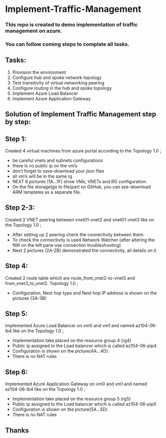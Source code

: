 # Implement-Traffic-Management
### This repo is created to demo implementation of traffic management on azure.
### You can follow coming steps to complate all tasks.

## Tasks: 
1.	Provision the environment
2.	Configure hub and spoke network topology
3.	Test transitivity of virtual networking peering
4.	Configure routing in the hub and spoke topology
5.	Implement Azure Load Balancer
6.	Implement Azure Application Gateway

## Solution of Implement Traffic Management step by step:

## Step 1:
Created 4 virtual machines from azure portal according to the Topology 1.0 ; 
* be careful vnets and subnets configurations
* there is no public ip on the vm’s 
* don’t forget to save-download your json files
* all vm’s will be in the same rg
*	NEXT 6 pictures (1A…1F) show VMs, VNETs and RG configuration.
*	On the file storage(go to file)part on GitHub, you can see-download ARM templates as a separate file.
## Step 2-3:
Created 2 VNET peering between vnet01-vnet2 and vnet01-vnet3 like on the Topology 1.0 ; 
* After setting up 2 peering check the connectivity between them.
*	To check the connectivity is used Network Watcher (after altering the NW on the left pane use connection troubleshooting)
*	Next 2 pictures (2A-2B) demonstrated the connectivity, all details on it
## Step 4:
Created 2 route table which are route_from_vnet2-to-vnet3 and from_vnet3_to_vnet2.
Topology 1.0 ; 
*	Configuration, Next hop type and Next hop IP address is shown on the pictures (3A-3B)
## Step 5:
Implemented Azure Load Balancer on vm0 and vm1 and named az104-06-lb4 like on the Topology 1.0 ; 
*	Implementation take placed on the resource group 4 (rg4)
*	Public ip assigned to the Load balancer which is called az104-06-pip4
*	Configuration is shown on the picture(4A…4D)
*	There is no NAT rules
## Step 6:
Implemented Azure Application Gateway on vm0 and vm1 and named az104-06-lb4 like on the Topology 1.0 ; 
*	Implementation take placed on the resource group 5 (rg5)
*	Public ip assigned to the Load balancer which is called az104-06-pip5
*	Configuration is shown on the picture(5A…5D)
*	There is no NAT rules

## Thanks

